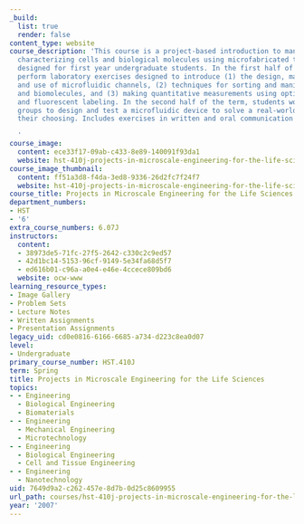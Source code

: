 ```yaml
---
_build:
  list: true
  render: false
content_type: website
course_description: 'This course is a project-based introduction to manipulating and
  characterizing cells and biological molecules using microfabricated tools. It is
  designed for first year undergraduate students. In the first half of the term, students
  perform laboratory exercises designed to introduce (1) the design, manufacture,
  and use of microfluidic channels, (2) techniques for sorting and manipulating cells
  and biomolecules, and (3) making quantitative measurements using optical detection
  and fluorescent labeling. In the second half of the term, students work in small
  groups to design and test a microfluidic device to solve a real-world problem of
  their choosing. Includes exercises in written and oral communication and team building.

  '
course_image:
  content: ece33f17-09ab-c433-8e89-140091f93da1
  website: hst-410j-projects-in-microscale-engineering-for-the-life-sciences-spring-2007
course_image_thumbnail:
  content: ff51a3d8-f4da-3ed8-9336-26d2fc7f24f7
  website: hst-410j-projects-in-microscale-engineering-for-the-life-sciences-spring-2007
course_title: Projects in Microscale Engineering for the Life Sciences
department_numbers:
- HST
- '6'
extra_course_numbers: 6.07J
instructors:
  content:
  - 38973de5-71fc-27f5-2642-c330c2c9ed57
  - 42d1bc14-5153-96cf-9149-5e34fa68d5f7
  - ed616b01-c96a-a0e4-e46e-4ccece809bd6
  website: ocw-www
learning_resource_types:
- Image Gallery
- Problem Sets
- Lecture Notes
- Written Assignments
- Presentation Assignments
legacy_uid: cd0e0816-6166-6685-a734-d223c8ea0d07
level:
- Undergraduate
primary_course_number: HST.410J
term: Spring
title: Projects in Microscale Engineering for the Life Sciences
topics:
- - Engineering
  - Biological Engineering
  - Biomaterials
- - Engineering
  - Mechanical Engineering
  - Microtechnology
- - Engineering
  - Biological Engineering
  - Cell and Tissue Engineering
- - Engineering
  - Nanotechnology
uid: 7649d9a2-c262-457e-8d7b-0d25c8609955
url_path: courses/hst-410j-projects-in-microscale-engineering-for-the-life-sciences-spring-2007
year: '2007'
---
```

